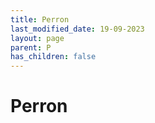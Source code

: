 ```yaml
---
title: Perron
last_modified_date: 19-09-2023
layout: page
parent: P
has_children: false
---
```


Perron
======

